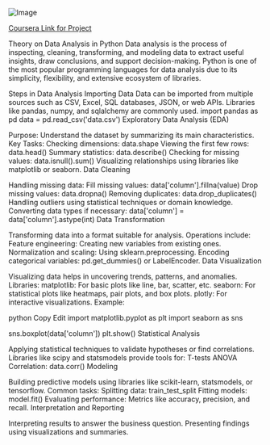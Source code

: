 ![Image](https://github.com/user-attachments/assets/6f8f023c-753f-48e3-825f-931562d0c712)

[Coursera Link for Project](https://www.coursera.org/programs/data-science-elective-batch-of-2026-f30yc/projects/data-analysis-in-python-using-pandas-dataframes?source=search)



Theory on Data Analysis in Python
Data analysis is the process of inspecting, cleaning, transforming, and modeling data to extract useful insights, draw conclusions, and support decision-making. Python is one of the most popular programming languages for data analysis due to its simplicity, flexibility, and extensive ecosystem of libraries.

Steps in Data Analysis
Importing Data
Data can be imported from multiple sources such as CSV, Excel, SQL databases, JSON, or web APIs.
Libraries like pandas, numpy, and sqlalchemy are commonly used.
import pandas as pd
data = pd.read_csv('data.csv')
Exploratory Data Analysis (EDA)

Purpose: Understand the dataset by summarizing its main characteristics.
Key Tasks:
Checking dimensions: data.shape
Viewing the first few rows: data.head()
Summary statistics: data.describe()
Checking for missing values: data.isnull().sum()
Visualizing relationships using libraries like matplotlib or seaborn.
Data Cleaning

Handling missing data:
Fill missing values: data['column'].fillna(value)
Drop missing values: data.dropna()
Removing duplicates: data.drop_duplicates()
Handling outliers using statistical techniques or domain knowledge.
Converting data types if necessary: data['column'] = data['column'].astype(int)
Data Transformation

Transforming data into a format suitable for analysis.
Operations include:
Feature engineering: Creating new variables from existing ones.
Normalization and scaling: Using sklearn.preprocessing.
Encoding categorical variables: pd.get_dummies() or LabelEncoder.
Data Visualization

Visualizing data helps in uncovering trends, patterns, and anomalies.
Libraries:
matplotlib: For basic plots like line, bar, scatter, etc.
seaborn: For statistical plots like heatmaps, pair plots, and box plots.
plotly: For interactive visualizations.
Example:

python
Copy
Edit
import matplotlib.pyplot as plt
import seaborn as sns

sns.boxplot(data['column'])
plt.show()
Statistical Analysis

Applying statistical techniques to validate hypotheses or find correlations.
Libraries like scipy and statsmodels provide tools for:
T-tests
ANOVA
Correlation: data.corr()
Modeling

Building predictive models using libraries like scikit-learn, statsmodels, or tensorflow.
Common tasks:
Splitting data: train_test_split
Fitting models: model.fit()
Evaluating performance: Metrics like accuracy, precision, and recall.
Interpretation and Reporting

Interpreting results to answer the business question.
Presenting findings using visualizations and summaries.
